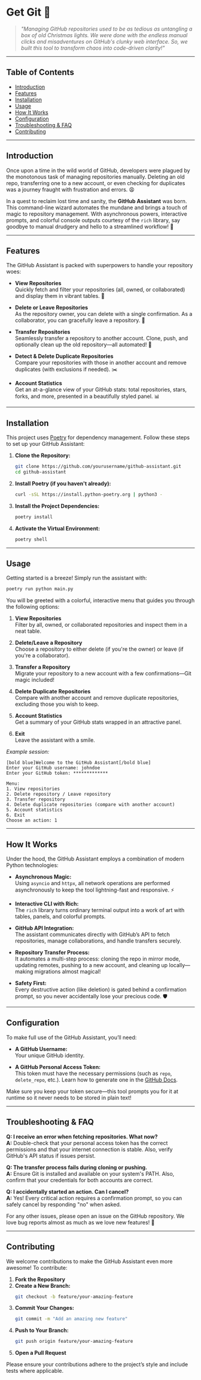 # Get Git 🚀

> *"Managing GitHub repositories used to be as tedious as untangling a box of old Christmas lights. We were done with the endless manual clicks and misadventures on GitHub's clunky web interface. So, we built this tool to transform chaos into code-driven clarity!"*

---

## Table of Contents

- [Introduction](#introduction)
- [Features](#features)
- [Installation](#installation)
- [Usage](#usage)
- [How It Works](#how-it-works)
- [Configuration](#configuration)
- [Troubleshooting & FAQ](#troubleshooting--faq)
- [Contributing](#contributing)

---

## Introduction

Once upon a time in the wild world of GitHub, developers were plagued by the monotonous task of managing repositories manually. Deleting an old repo, transferring one to a new account, or even checking for duplicates was a journey fraught with frustration and errors. 😩

In a quest to reclaim lost time and sanity, the **GitHub Assistant** was born. This command-line wizard automates the mundane and brings a touch of magic to repository management. With asynchronous powers, interactive prompts, and colorful console outputs courtesy of the `rich` library, say goodbye to manual drudgery and hello to a streamlined workflow! 🎉

---

## Features

The GitHub Assistant is packed with superpowers to handle your repository woes:

- **View Repositories**  
  Quickly fetch and filter your repositories (all, owned, or collaborated) and display them in vibrant tables. 🌈

- **Delete or Leave Repositories**  
  As the repository owner, you can delete with a single confirmation. As a collaborator, you can gracefully leave a repository. 🚪

- **Transfer Repositories**  
  Seamlessly transfer a repository to another account. Clone, push, and optionally clean up the old repository—all automated! 🔄

- **Detect & Delete Duplicate Repositories**  
  Compare your repositories with those in another account and remove duplicates (with exclusions if needed). ✂️

- **Account Statistics**  
  Get an at-a-glance view of your GitHub stats: total repositories, stars, forks, and more, presented in a beautifully styled panel. 📊

---

## Installation

This project uses [Poetry](https://python-poetry.org/) for dependency management. Follow these steps to set up your GitHub Assistant:

1. **Clone the Repository:**
   ```bash
   git clone https://github.com/yourusername/github-assistant.git
   cd github-assistant
   ```

2. **Install Poetry (if you haven't already):**
   ```bash
   curl -sSL https://install.python-poetry.org | python3 -
   ```

3. **Install the Project Dependencies:**
   ```bash
   poetry install
   ```

4. **Activate the Virtual Environment:**
   ```bash
   poetry shell
   ```

---

## Usage

Getting started is a breeze! Simply run the assistant with:

```bash
poetry run python main.py
```

You will be greeted with a colorful, interactive menu that guides you through the following options:

1. **View Repositories**  
   Filter by all, owned, or collaborated repositories and inspect them in a neat table.

2. **Delete/Leave a Repository**  
   Choose a repository to either delete (if you're the owner) or leave (if you're a collaborator).

3. **Transfer a Repository**  
   Migrate your repository to a new account with a few confirmations—Git magic included!

4. **Delete Duplicate Repositories**  
   Compare with another account and remove duplicate repositories, excluding those you wish to keep.

5. **Account Statistics**  
   Get a summary of your GitHub stats wrapped in an attractive panel.

6. **Exit**  
   Leave the assistant with a smile.

*Example session:*

```plaintext
[bold blue]Welcome to the GitHub Assistant[/bold blue]
Enter your GitHub username: johndoe
Enter your GitHub token: *************

Menu:
1. View repositories
2. Delete repository / Leave repository
3. Transfer repository
4. Delete duplicate repositories (compare with another account)
5. Account statistics
6. Exit
Choose an action: 1
```

---

## How It Works

Under the hood, the GitHub Assistant employs a combination of modern Python technologies:

- **Asynchronous Magic:**  
  Using `asyncio` and `httpx`, all network operations are performed asynchronously to keep the tool lightning-fast and responsive. ⚡

- **Interactive CLI with Rich:**  
  The `rich` library turns ordinary terminal output into a work of art with tables, panels, and colorful prompts.

- **GitHub API Integration:**  
  The assistant communicates directly with GitHub’s API to fetch repositories, manage collaborations, and handle transfers securely.

- **Repository Transfer Process:**  
  It automates a multi-step process: cloning the repo in mirror mode, updating remotes, pushing to a new account, and cleaning up locally—making migrations almost magical!

- **Safety First:**  
  Every destructive action (like deletion) is gated behind a confirmation prompt, so you never accidentally lose your precious code. 🛡️

---

## Configuration

To make full use of the GitHub Assistant, you’ll need:

- **A GitHub Username:**  
  Your unique GitHub identity.

- **A GitHub Personal Access Token:**  
  This token must have the necessary permissions (such as `repo`, `delete_repo`, etc.). Learn how to generate one in the [GitHub Docs](https://docs.github.com/en/authentication/keeping-your-account-and-data-secure/creating-a-personal-access-token).

Make sure you keep your token secure—this tool prompts you for it at runtime so it never needs to be stored in plain text!

---

## Troubleshooting & FAQ

**Q: I receive an error when fetching repositories. What now?**  
**A:** Double-check that your personal access token has the correct permissions and that your internet connection is stable. Also, verify GitHub's API status if issues persist.

**Q: The transfer process fails during cloning or pushing.**  
**A:** Ensure Git is installed and available on your system's PATH. Also, confirm that your credentials for both accounts are correct.

**Q: I accidentally started an action. Can I cancel?**  
**A:** Yes! Every critical action requires a confirmation prompt, so you can safely cancel by responding "no" when asked.

For any other issues, please open an issue on the GitHub repository. We love bug reports almost as much as we love new features! 🐞

---

## Contributing

We welcome contributions to make the GitHub Assistant even more awesome! To contribute:

1. **Fork the Repository**
2. **Create a New Branch:**  
   ```bash
   git checkout -b feature/your-amazing-feature
   ```
3. **Commit Your Changes:**  
   ```bash
   git commit -m "Add an amazing new feature"
   ```
4. **Push to Your Branch:**  
   ```bash
   git push origin feature/your-amazing-feature
   ```
5. **Open a Pull Request**

Please ensure your contributions adhere to the project’s style and include tests where applicable.
